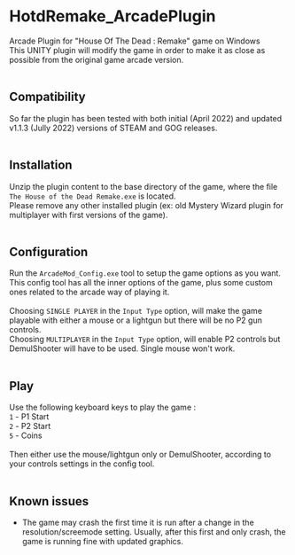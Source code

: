 # HotdRemake_ArcadePlugin
Arcade Plugin for "House Of The Dead : Remake" game on Windows  
This UNITY plugin will modify the game in order to make it as close as possible from the original game arcade version.
<br>
<br>
## Compatibility
So far the plugin has been tested with both initial (April 2022) and updated v1.1.3 (Jully 2022) versions of STEAM and GOG releases.  
<br>
## Installation
Unzip the plugin content to the base directory of the game, where the file `The House of the Dead Remake.exe` is located.  
Please remove any other installed plugin (ex: old Mystery Wizard plugin for multiplayer with first versions of the game).  
<br>
## Configuration
Run the `ArcadeMod_Config.exe` tool to setup the game options as you want.  
This config tool has all the inner options of the game, plus some custom ones related to the arcade way of playing it.  
<br>
Choosing `SINGLE PLAYER` in the `Input Type` option, will make the game playable with either a mouse or a lightgun but there will be no P2 gun controls.  
Choosing `MULTIPLAYER` in the `Input Type` option, will enable P2 controls but DemulShooter will have to be used. Single mouse won't work.  
<br>
## Play
Use the following keyboard keys to play the game :  
`1`	-	P1 Start  
`2`	-	P2 Start  
`5` - 	Coins   
<br>
Then either use the mouse/lightgun only or DemulShooter, according to your controls settings in the config tool.  
<br>
## Known issues  
- The game may crash the first time it is run after a change in the resolution/screemode setting. Usually, after this first and only crash, the game is running fine with updated graphics.

